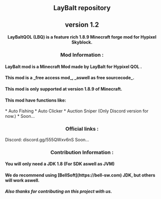 <!-- markdownlint-disable-file MD001 MD033 -->
<h2 align="center">LayBalt repository</h2>
<h2 align="center">version 1.2</h2>
<h4 align="center">LayBaltQOL (LBQ) is a feature rich 1.8.9 Minecraft forge mod for Hypixel Skyblock.</h4>


<h3 align="center">Mod Information :</h3>
<h4>LayBalt mod is a Minecraft Mod made by LayBalt for Hypixel QOL .</h4>
<h4>This mod is a _free access mod_, _aswell as free sourcecode_.</h4>
<h4>This mod is only supported at version 1.8.9 of Minecraft.</h4>
<h4>This mod have functions like:</h4>
* Auto Fishing
* Auto Clicker
* Auction Sniper (Only Discord version for now.)
* Soon...


<h3 align="center">Official links :</h3>
Discord: discord.gg/555QWxv6nS  
Soon...


  <h3 align="center">Contribution Information :</h3>
<h4>You will only need a JDK 1.8 (For SDK aswell as JVM)</h4>
<h4>We do recommend using [BellSoft](https://bell-sw.com) JDK, but others will work aswell.</h4>
<h5>Also thanks for contributing on this project with us.</h5>

